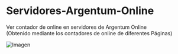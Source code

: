 # Servidores-Argentum-Online

Ver contador de online en servidores de Argentum Online  
(Obtenido mediante los contadores de online de diferentes Páginas)  

![Imagen](https://i.imgur.com/L9G4aXi.png)
